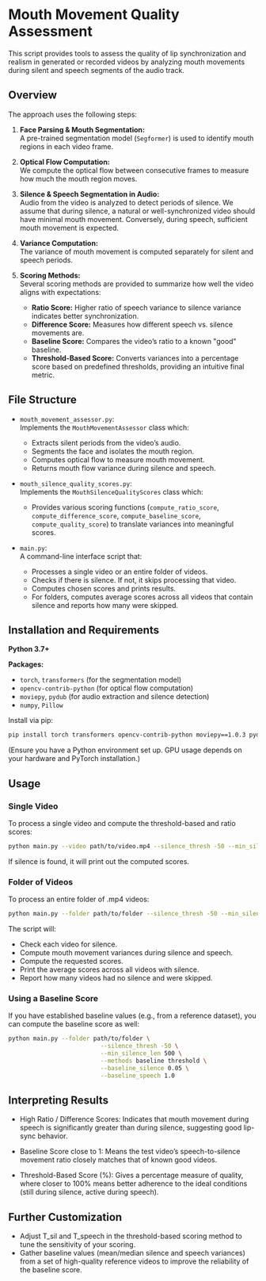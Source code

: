# Mouth Movement Quality Assessment

This script provides tools to assess the quality of lip synchronization and realism in generated or recorded videos by analyzing mouth movements during silent and speech segments of the audio track.

## Overview

The approach uses the following steps:

1. **Face Parsing & Mouth Segmentation:**  
   A pre-trained segmentation model (`Segformer`) is used to identify mouth regions in each video frame.

2. **Optical Flow Computation:**  
   We compute the optical flow between consecutive frames to measure how much the mouth region moves.

3. **Silence & Speech Segmentation in Audio:**  
   Audio from the video is analyzed to detect periods of silence. We assume that during silence, a natural or well-synchronized video should have minimal mouth movement. Conversely, during speech, sufficient mouth movement is expected.

4. **Variance Computation:**  
   The variance of mouth movement is computed separately for silent and speech periods.

5. **Scoring Methods:**  
   Several scoring methods are provided to summarize how well the video aligns with expectations:
   - **Ratio Score:** Higher ratio of speech variance to silence variance indicates better synchronization.
   - **Difference Score:** Measures how different speech vs. silence movements are.
   - **Baseline Score:** Compares the video’s ratio to a known "good" baseline.
   - **Threshold-Based Score:** Converts variances into a percentage score based on predefined thresholds, providing an intuitive final metric.

## File Structure

- `mouth_movement_assessor.py`:  
  Implements the `MouthMovementAssessor` class which:
  - Extracts silent periods from the video’s audio.
  - Segments the face and isolates the mouth region.
  - Computes optical flow to measure mouth movement.
  - Returns mouth flow variance during silence and speech.

- `mouth_silence_quality_scores.py`:  
  Implements the `MouthSilenceQualityScores` class which:
  - Provides various scoring functions (`compute_ratio_score`, `compute_difference_score`, `compute_baseline_score`, `compute_quality_score`) to translate variances into meaningful scores.

- `main.py`:  
  A command-line interface script that:
  - Processes a single video or an entire folder of videos.
  - Checks if there is silence. If not, it skips processing that video.
  - Computes chosen scores and prints results.
  - For folders, computes average scores across all videos that contain silence and reports how many were skipped.

## Installation and Requirements

**Python 3.7+**

**Packages:**
- `torch`, `transformers` (for the segmentation model)
- `opencv-contrib-python` (for optical flow computation)
- `moviepy`, `pydub` (for audio extraction and silence detection)
- `numpy`, `Pillow`

Install via pip:

```bash
pip install torch transformers opencv-contrib-python moviepy==1.0.3 pydub numpy Pillow
```

(Ensure you have a Python environment set up. GPU usage depends on your hardware and PyTorch installation.)

## Usage

### Single Video

To process a single video and compute the threshold-based and ratio scores:

```bash
python main.py --video path/to/video.mp4 --silence_thresh -50 --min_silence_len 500 -methods threshold ratio difference
```

If silence is found, it will print out the computed scores.


### Folder of Videos
To process an entire folder of .mp4 videos:

```bash
python main.py --folder path/to/folder --silence_thresh -50 --min_silence_len 500 --T_sil 0.1 --T_speech 0.5 --methods threshold difference ratio
```

The script will:

- Check each video for silence.
- Compute mouth movement variances during silence and speech.
-  Compute the requested scores.
- Print the average scores across all videos with silence.
- Report how many videos had no silence and were skipped.

### Using a Baseline Score
If you have established baseline values (e.g., from a reference dataset), you can compute the baseline score as well:

```bash
python main.py --folder path/to/folder \
                          --silence_thresh -50 \
                          --min_silence_len 500 \
                          --methods baseline threshold \
                          --baseline_silence 0.05 \
                          --baseline_speech 1.0
```

## Interpreting Results
- High Ratio / Difference Scores:
Indicates that mouth movement during speech is significantly greater than during silence, suggesting good lip-sync behavior.

- Baseline Score close to 1:
Means the test video’s speech-to-silence movement ratio closely matches that of known good videos.

- Threshold-Based Score (%):
Gives a percentage measure of quality, where closer to 100% means better adherence to the ideal conditions (still during silence, active during speech).

## Further Customization

- Adjust T_sil and T_speech in the threshold-based scoring method to tune the sensitivity of your scoring.
- Gather baseline values (mean/median silence and speech variances) from a set of high-quality reference videos to improve the reliability of the baseline score.
